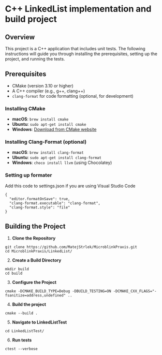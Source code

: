 # C++ LinkedList implementation and build project

## Overview

This project is a C++ application that includes unit tests. The following instructions will guide you through installing the prerequisites, setting up the project, and running the tests.

## Prerequisites

- CMake (version 3.10 or higher)
- A C++ compiler (e.g., g++, clang++)
- `clang-format` for code formatting (optional, for development)

### Installing CMake

- **macOS**: `brew install cmake`
- **Ubuntu**: `sudo apt-get install cmake`
- **Windows**: [Download from CMake website](https://cmake.org/download/)

### Installing Clang-Format (optional)

- **macOS**: `brew install clang-format`
- **Ubuntu**: `sudo apt-get install clang-format`
- **Windows**: `choco install llvm` (using Chocolatey)

### Setting up formater

Add this code to settings.json if you are using Visual Studio Code
```
{
  "editor.formatOnSave": true,
  "clang-format.executable": "clang-format",
  "clang-format.style": "file"
}
```

## Building the Project

1. **Clone the Repository**
```
git clone https://github.com/MatejStrlek/MicroblinkPraxis.git
cd MicroblinkPraxis/LinkedList/
```

2. **Create a Build Directory**
```
mkdir build
cd build
```

3. **Configure the Project**
```
cmake -DCMAKE_BUILD_TYPE=Debug -DBUILD_TESTING=ON -DCMAKE_CXX_FLAGS="-fsanitize=address,undefined" ..
```

4. **Build the project**
```
cmake --build .
```

5. **Navigate to LinkedListTest**
```
cd LinkedListTest/
```

6. **Run tests**
```
ctest --verbose
```